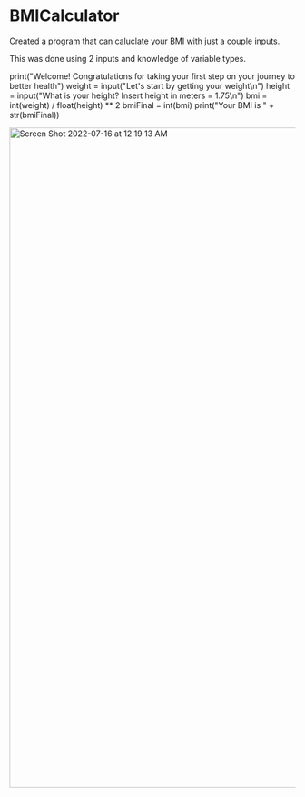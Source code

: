 # BMICalculator
Created a program that can caluclate your BMI with just a couple inputs. 

This was done using 2 inputs and knowledge of variable types. 

print("Welcome! Congratulations for taking your first step on your journey to better health")
weight = input("Let's start by getting your weight\n")
height = input("What is your height? Insert height in meters = 1.75\n")
bmi = int(weight) / float(height) ** 2
bmiFinal = int(bmi)
print("Your BMI is " + str(bmiFinal))

<img width="1162" alt="Screen Shot 2022-07-16 at 12 19 13 AM" src="https://user-images.githubusercontent.com/66803124/179339012-9091feb4-531a-47d2-99b0-764cd59a645d.png">
